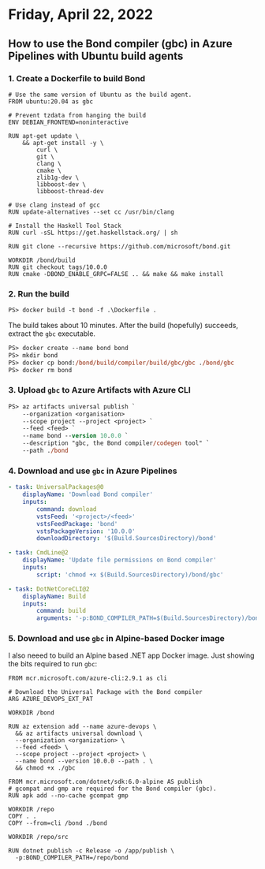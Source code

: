 # Friday, April 22, 2022

## How to use the Bond compiler (gbc) in Azure Pipelines with Ubuntu build agents

### 1. Create a Dockerfile to build Bond
 
```docker
# Use the same version of Ubuntu as the build agent.
FROM ubuntu:20.04 as gbc

# Prevent tzdata from hanging the build
ENV DEBIAN_FRONTEND=noninteractive

RUN apt-get update \
    && apt-get install -y \
        curl \
        git \
        clang \
        cmake \
        zlib1g-dev \
        libboost-dev \
        libboost-thread-dev

# Use clang instead of gcc
RUN update-alternatives --set cc /usr/bin/clang

# Install the Haskell Tool Stack
RUN curl -sSL https://get.haskellstack.org/ | sh

RUN git clone --recursive https://github.com/microsoft/bond.git

WORKDIR /bond/build
RUN git checkout tags/10.0.0
RUN cmake -DBOND_ENABLE_GRPC=FALSE .. && make && make install
```

### 2. Run the build

```ps
PS> docker build -t bond -f .\Dockerfile .
```
The build takes about 10 minutes.
After the build (hopefully) succeeds, extract the `gbc` executable.

```ps
PS> docker create --name bond bond
PS> mkdir bond
PS> docker cp bond:/bond/build/compiler/build/gbc/gbc ./bond/gbc
PS> docker rm bond
```

### 3. Upload `gbc` to Azure Artifacts with Azure CLI

```ps
PS> az artifacts universal publish `
    --organization <organisation> 
    --scope project --project <project> `
    --feed <feed> `
    --name bond --version 10.0.0 `
    --description "gbc, the Bond compiler/codegen tool" `
    --path ./bond
```

### 4. Download and use `gbc` in Azure Pipelines

```yaml
- task: UniversalPackages@0
    displayName: 'Download Bond compiler'
    inputs:
        command: download
        vstsFeed: '<project>/<feed>'
        vstsFeedPackage: 'bond'
        vstsPackageVersion: '10.0.0'
        downloadDirectory: '$(Build.SourcesDirectory)/bond'

- task: CmdLine@2
    displayName: 'Update file permissions on Bond compiler'
    inputs:
        script: 'chmod +x $(Build.SourcesDirectory)/bond/gbc'

- task: DotNetCoreCLI@2
    displayName: Build
    inputs:
        command: build
        arguments: '-p:BOND_COMPILER_PATH=$(Build.SourcesDirectory)/bond'
```

### 5. Download and use `gbc` in Alpine-based Docker image

I also neeed to build an Alpine based .NET app Docker image.
Just showing the bits required to run `gbc`:


```docker
FROM mcr.microsoft.com/azure-cli:2.9.1 as cli

# Download the Universal Package with the Bond compiler
ARG AZURE_DEVOPS_EXT_PAT

WORKDIR /bond

RUN az extension add --name azure-devops \
  && az artifacts universal download \
  --organization <organization> \
  --feed <feed> \
  --scope project --project <project> \
  --name bond --version 10.0.0 --path . \
  && chmod +x ./gbc

FROM mcr.microsoft.com/dotnet/sdk:6.0-alpine AS publish
# gcompat and gmp are required for the Bond compiler (gbc).
RUN apk add --no-cache gcompat gmp

WORKDIR /repo
COPY . .
COPY --from=cli /bond ./bond

WORKDIR /repo/src

RUN dotnet publish -c Release -o /app/publish \
  -p:BOND_COMPILER_PATH=/repo/bond
```
